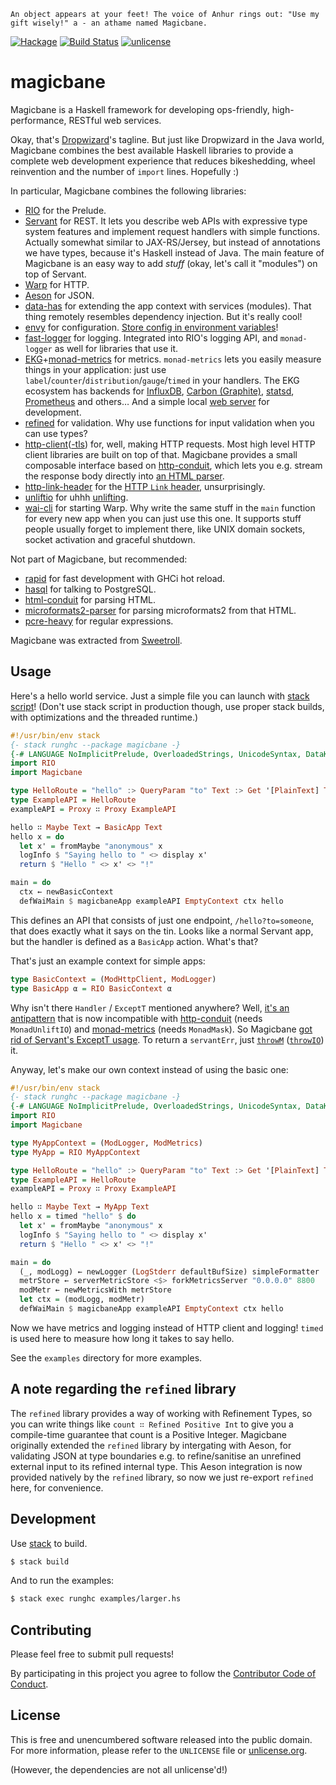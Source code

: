 `An object appears at your feet! The voice of Anhur rings out: "Use my gift wisely!" a - an athame named Magicbane.`

[![Hackage](https://img.shields.io/hackage/v/magicbane.svg?style=flat)](https://hackage.haskell.org/package/magicbane)
[![Build Status](https://img.shields.io/travis/myfreeweb/magicbane.svg?style=flat)](https://travis-ci.org/myfreeweb/magicbane)
[![unlicense](https://img.shields.io/badge/un-license-green.svg?style=flat)](https://unlicense.org)

# magicbane

Magicbane is a Haskell framework for developing ops-friendly, high-performance, RESTful web services.

Okay, that's [Dropwizard](https://www.dropwizard.io)'s tagline.
But just like Dropwizard in the Java world, Magicbane combines the best available Haskell libraries to provide a complete web development experience that reduces bikeshedding, wheel reinvention and the number of `import` lines. Hopefully :)

In particular, Magicbane combines the following libraries:

- [RIO](https://github.com/commercialhaskell/rio) for the Prelude.
- [Servant](http://haskell-servant.readthedocs.io/en/stable/) for REST. It lets you describe web APIs with expressive type system features and implement request handlers with simple functions. Actually somewhat similar to JAX-RS/Jersey, but instead of annotations we have types, because it's Haskell instead of Java. The main feature of Magicbane is an easy way to add *stuff* (okay, let's call it "modules") on top of Servant.
- [Warp](https://www.stackage.org/package/warp) for HTTP.
- [Aeson](https://www.stackage.org/package/aeson) for JSON.
- [data-has](https://www.stackage.org/package/data-has) for extending the app context with services (modules). That thing remotely resembles dependency injection. But it's really cool!
- [envy](https://www.stackage.org/package/envy) for configuration. [Store config in environment variables](https://12factor.net/config)!
- [fast-logger](https://www.stackage.org/package/fast-logger) for logging. Integrated into RIO's logging API, and `monad-logger` as well for libraries that use it.
- [EKG](https://www.stackage.org/package/ekg)+[monad-metrics](https://www.stackage.org/package/monad-metrics) for metrics. `monad-metrics` lets you easily measure things in your application: just use `label`/`counter`/`distribution`/`gauge`/`timed` in your handlers. The EKG ecosystem has backends for [InfluxDB](https://www.stackage.org/package/ekg-influxdb), [Carbon (Graphite)](https://www.stackage.org/package/ekg-carbon), [statsd](https://www.stackage.org/package/ekg-statsd), [Prometheus](https://www.stackage.org/package/ekg-prometheus-adapter) and others… And a simple local [web server](https://www.stackage.org/package/ekg-wai) for development.
- [refined](https://nikita-volkov.github.io/refined/) for validation. Why use functions for input validation when you can use types?
- [http-client](https://www.stackage.org/package/http-client)([-tls](https://www.stackage.org/package/http-client-tls)) for, well, making HTTP requests. Most high level HTTP client libraries are built on top of that. Magicbane provides a small composable interface based on [http-conduit](https://www.stackage.org/package/http-conduit), which lets you e.g. stream the response body directly into [an HTML parser](https://www.stackage.org/package/html-conduit).
- [http-link-header](https://www.stackage.org/package/http-link-header) for the [HTTP `Link` header](https://tools.ietf.org/html/rfc5988#section-5), unsurprisingly.
- [unliftio](https://www.stackage.org/package/unliftio) for uhhh [unlifting](https://github.com/fpco/unliftio/tree/master/unliftio#readme).
- [wai-cli](https://www.stackage.org/package/wai-cli) for starting Warp. Why write the same stuff in the `main` function for every new app when you can just use this one. It supports stuff people usually forget to implement there, like UNIX domain sockets, socket activation and graceful shutdown.

Not part of Magicbane, but recommended:

- [rapid](https://www.stackage.org/package/rapid) for fast development with GHCi hot reload.
- [hasql](https://www.stackage.org/package/hasql) for talking to PostgreSQL.
- [html-conduit](https://www.stackage.org/package/html-conduit) for parsing HTML.
- [microformats2-parser](https://www.stackage.org/package/microformats2-parser) for parsing microformats2 from that HTML.
- [pcre-heavy](https://www.stackage.org/package/pcre-heavy) for regular expressions.

Magicbane was extracted from [Sweetroll](https://github.com/myfreeweb/sweetroll).



## Usage

Here's a hello world service. Just a simple file you can launch with [stack script](https://docs.haskellstack.org/en/stable/GUIDE/#script-interpreter)! (Don't use stack script in production though, use proper stack builds, with optimizations and the threaded runtime.)

```haskell
#!/usr/bin/env stack
{- stack runghc --package magicbane -}
{-# LANGUAGE NoImplicitPrelude, OverloadedStrings, UnicodeSyntax, DataKinds, TypeOperators #-}
import RIO
import Magicbane

type HelloRoute = "hello" :> QueryParam "to" Text :> Get '[PlainText] Text
type ExampleAPI = HelloRoute
exampleAPI = Proxy ∷ Proxy ExampleAPI

hello ∷ Maybe Text → BasicApp Text
hello x = do
  let x' = fromMaybe "anonymous" x
  logInfo $ "Saying hello to " <> display x'
  return $ "Hello " <> x' <> "!"

main = do
  ctx ← newBasicContext
  defWaiMain $ magicbaneApp exampleAPI EmptyContext ctx hello
```

This defines an API that consists of just one endpoint, `/hello?to=someone`, that does exactly what it says on the tin.
Looks like a normal Servant app, but the handler is defined as a `BasicApp` action. What's that?

That's just an example context for simple apps:

```haskell
type BasicContext = (ModHttpClient, ModLogger)
type BasicApp α = RIO BasicContext α
```

Why isn't there `Handler` / `ExceptT` mentioned anywhere?
Well, [it's an antipattern](https://www.fpcomplete.com/blog/2016/11/exceptions-best-practices-haskell) that is now incompatible with [http-conduit](https://github.com/snoyberg/http-client/commit/dfbcb6c28a3216d0a69adfa9ccc8bdf62aff974d) (needs `MonadUnliftIO`) and [monad-metrics](https://github.com/parsonsmatt/monad-metrics/commit/17546b92b4e7e94279b81afe76fd6daa5f3ff0f8) (needs `MonadMask`).
So Magicbane [got rid of Servant's ExceptT usage](https://www.parsonsmatt.org/2017/06/21/exceptional_servant_handling.html).
To return a `servantErr`, just [`throwM`](https://www.stackage.org/haddock/lts-11.15/rio-0.1.3.0/RIO.html#v:throwM) ([`throwIO`](https://www.stackage.org/haddock/lts-10.9/unliftio-0.2.4.0/UnliftIO-Exception.html#v:throwIO)) it.

Anyway, let's make our own context instead of using the basic one:

```haskell
#!/usr/bin/env stack
{- stack runghc --package magicbane -}
{-# LANGUAGE NoImplicitPrelude, OverloadedStrings, UnicodeSyntax, DataKinds, TypeOperators #-}
import RIO
import Magicbane

type MyAppContext = (ModLogger, ModMetrics)
type MyApp = RIO MyAppContext

type HelloRoute = "hello" :> QueryParam "to" Text :> Get '[PlainText] Text
type ExampleAPI = HelloRoute
exampleAPI = Proxy ∷ Proxy ExampleAPI

hello ∷ Maybe Text → MyApp Text
hello x = timed "hello" $ do
  let x' = fromMaybe "anonymous" x
  logInfo $ "Saying hello to " <> display x'
  return $ "Hello " <> x' <> "!"

main = do
  (_, modLogg) ← newLogger (LogStderr defaultBufSize) simpleFormatter
  metrStore ← serverMetricStore <$> forkMetricsServer "0.0.0.0" 8800
  modMetr ← newMetricsWith metrStore
  let ctx = (modLogg, modMetr)
  defWaiMain $ magicbaneApp exampleAPI EmptyContext ctx hello
```

Now we have metrics and logging instead of HTTP client and logging!
`timed` is used here to measure how long it takes to say hello.

See the `examples` directory for more examples.

## A note regarding the `refined` library

The `refined` library provides a way of working with  Refinement Types, so you can write things like `count ∷ Refined Positive Int` to give you a compile-time guarantee that count is a Positive Integer. Magicbane originally extended the `refined` library by intergating with Aeson, for validating JSON at type boundaries e.g. to refine/sanitise an unrefined external input to its refined internal type. This Aeson integration is now provided natively by the `refined` library, so now we just re-export `refined` here, for convenience.

## Development

Use [stack] to build.  

```bash
$ stack build
```

And to run the examples:

```bash
$ stack exec runghc examples/larger.hs
```

[stack]: https://github.com/commercialhaskell/stack

## Contributing

Please feel free to submit pull requests!

By participating in this project you agree to follow the [Contributor Code of Conduct](https://contributor-covenant.org/version/1/4/).

## License

This is free and unencumbered software released into the public domain.  
For more information, please refer to the `UNLICENSE` file or [unlicense.org](https://unlicense.org).

(However, the dependencies are not all unlicense'd!)
